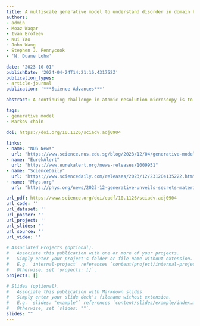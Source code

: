 ```yaml
---
title: A multiscale generative model to understand disorder in domain boundaries
authors:
- admin
- Moaz Waqar
- Ivan Erofeev
- Kui Yao
- John Wang
- Stephen J. Pennycook
- 'N. Duane Loh✉️'

date: '2023-10-01'
publishDate: '2024-04-24T14:21:16.431752Z'
publication_types:
- article-journal
publication: '***Science Advances***'

abstract: A continuing challenge in atomic resolution microscopy is to identify significant structural motifs and their assembly rules in synthesized materials with limited observations. Here, we propose and validate a simple and effective hybrid generative model capable of predicting unseen domain boundaries in a potassium sodium niobate thin film from only a small number of observations, without expensive first-principles calculations or atomistic simulations of domain growth. Our results demonstrate that complicated domain boundary structures spanning 1 to 100 nanometers can arise from simple interpretable local rules played out probabilistically. We also found previously unobserved, significant, tileable boundary motifs that may affect the piezoelectric response of the material system, and evidence that our system creates domain boundaries with the highest configurational entropy. More broadly, our work shows that simple yet interpretable machine learning models could pave the way to describe and understand the nature and origin of disorder in complex materials, therefore improving functional materials design.

tags:
- generative model
- Markov chain

doi: https://doi.org/10.1126/sciadv.adj0904

links:
- name: "NUS News"
  url: "https://www.science.nus.edu.sg/blog/2023/12/04/generative-model-unveils-secrets-of-material-disorder-2/"
- name: "EurekAlert"
  url: "https://www.eurekalert.org/news-releases/1009951"
- name: "ScienceDaily"
  url: "https://www.sciencedaily.com/releases/2023/12/231204135222.htm"
- name: "Phys.org"
  url: "https://phys.org/news/2023-12-generative-unveils-secrets-material-disorder.html"

url_pdf: https://www.science.org/doi/epdf/10.1126/sciadv.adj0904
url_code: ''
url_dataset: ''
url_poster: ''
url_project: ''
url_slides: ''
url_source: ''
url_video: ''

# Associated Projects (optional).
#   Associate this publication with one or more of your projects.
#   Simply enter your project's folder or file name without extension.
#   E.g. `internal-project` references `content/project/internal-project/index.md`.
#   Otherwise, set `projects: []`.
projects: []

# Slides (optional).
#   Associate this publication with Markdown slides.
#   Simply enter your slide deck's filename without extension.
#   E.g. `slides: "example"` references `content/slides/example/index.md`.
#   Otherwise, set `slides: ""`.
slides: ""
---
```

